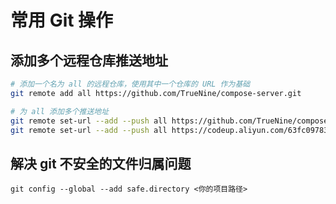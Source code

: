 # 常用 Git 操作

## 添加多个远程仓库推送地址
```sh
# 添加一个名为 all 的远程仓库，使用其中一个仓库的 URL 作为基础
git remote add all https://github.com/TrueNine/compose-server.git

# 为 all 添加多个推送地址
git remote set-url --add --push all https://github.com/TrueNine/compose-server.git
git remote set-url --add --push all https://codeup.aliyun.com/63fc0978360d441ff22c91e5/TrueNine/compose-server.git
```

## 解决 git 不安全的文件归属问题
```shell
git config --global --add safe.directory <你的项目路径>
``` 
